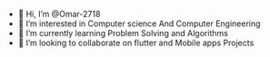 - 👋 Hi, I’m @Omar-2718
- 👀 I’m interested in Computer science And Computer Engineering
- 🌱 I’m currently learning Problem Solving and Algorithms
- 💞️ I’m looking to collaborate on flutter and Mobile apps Projects

<!---
Omar-2718/Omar-2718 is a ✨ special ✨ repository because its `README.md` (this file) appears on your GitHub profile.
You can click the Preview link to take a look at your changes.
--->
